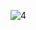 ![4](https://github.com/ThisTimeMaybe/Project/assets/155216493/693592d7-f8b0-4bbb-8e99-0b416f00cda2)
